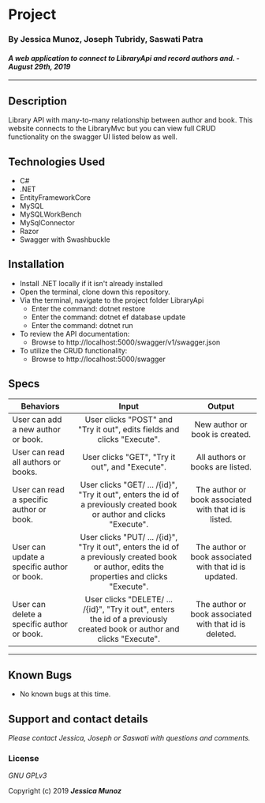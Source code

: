 # Project

### By Jessica Munoz, Joseph Tubridy, Saswati Patra

#### _A web application to connect to LibraryApi and record authors and. - August 29th, 2019_

---

## Description

Library API with many-to-many relationship between author and book. This website connects to the LibraryMvc but you can view full CRUD functionality on the swagger UI listed below as well.

## Technologies Used

- C#
- .NET
- EntityFrameworkCore
- MySQL
- MySQLWorkBench
- MySqlConnector
- Razor
- Swagger with Swashbuckle

## Installation

- Install .NET locally if it isn't already installed
- Open the terminal, clone down this repository.
- Via the terminal, navigate to the project folder LibraryApi
  - Enter the command: dotnet restore
  - Enter the command: dotnet ef database update
  - Enter the command: dotnet run
- To review the API documentation:
  - Browse to http://localhost:5000/swagger/v1/swagger.json
- To utilize the CRUD functionality:
  - Browse to http://localhost:5000/swagger

## Specs

| Behaviors                              |                                                                  Input                                                                   |                       Output                       |
| -------------------------------------- | :--------------------------------------------------------------------------------------------------------------------------------------: | :------------------------------------------------: |
| User can add a new author or book.         |                                 User clicks "POST" and "Try it out", edits fields and clicks "Execute".                                  |             New author or book is created.             |
| User can read all authors or books.        |                                             User clicks "GET", "Try it out", and "Execute".                                              |            All authors or books are listed.            |
| User can read a specific author or book.   |            User clicks "GET/ ... /{id}", "Try it out", enters the id of a previously created book or author and clicks "Execute".            | The author or book associated with that id is listed.  |
| User can update a specific author or book. | User clicks "PUT/ ... /{id}", "Try it out", enters the id of a previously created book or author, edits the properties and clicks "Execute". | The author or book associated with that id is updated. |
| User can delete a specific author or book. |          User clicks "DELETE/ ... /{id}", "Try it out", enters the id of a previously created book or author and clicks "Execute".           | The author or book associated with that id is deleted. |
---



## Known Bugs

- No known bugs at this time.

## Support and contact details

_Please contact Jessica, Joseph or Saswati with questions and comments._

### License

_GNU GPLv3_

Copyright (c) 2019 **_Jessica Munoz_**